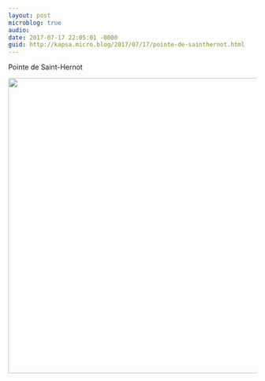 ```yaml
---
layout: post
microblog: true
audio: 
date: 2017-07-17 22:05:01 -0000
guid: http://kapsa.micro.blog/2017/07/17/pointe-de-sainthernot.html
---
```

Pointe de Saint-Hernot

<img src="http://jeankapsa.com/uploads/2017/e5c12b8cca.jpg" width="600" height="600" style="height: auto" />
